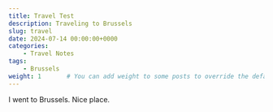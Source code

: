 ```yaml
---
title: Travel Test
description: Traveling to Brussels
slug: travel
date: 2024-07-14 00:00:00+0000
categories:
    - Travel Notes
tags:
    - Brussels
weight: 1       # You can add weight to some posts to override the default sorting (date descending)
---
```


I went to Brussels. Nice place.
